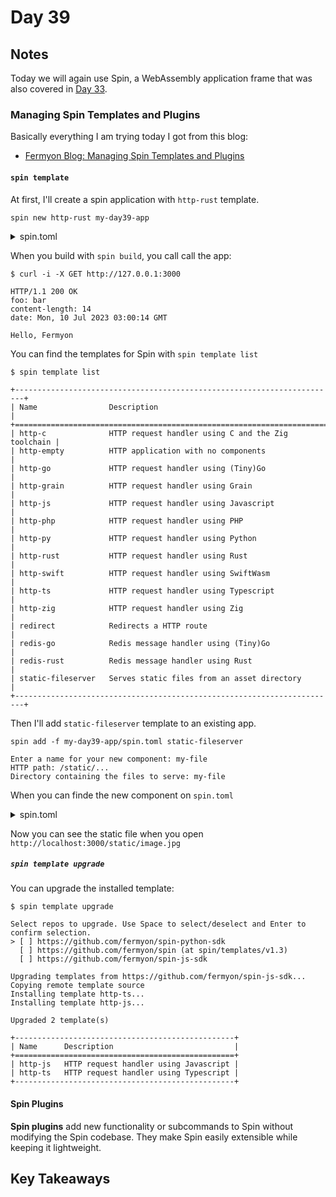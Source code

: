 # Day 39

## Notes

Today we will again use Spin, a WebAssembly application frame that was also covered in [Day 33](https://github.com/shinyay/100DaysOfLearnRustInOneMonthOfLunches/blob/main/Day033/day033.md).

### Managing Spin Templates and Plugins

Basically everything I am trying today I got from this blog:

- [Fermyon Blog: Managing Spin Templates and Plugins](https://www.fermyon.com/blog/managing-spin-templates-and-plugins)

#### `spin template`

At first, I'll create a spin application with `http-rust` template.

```shell
spin new http-rust my-day39-app
```

<details>
<summary>spin.toml</summary>

```toml
spin_manifest_version = "1"
authors = ["shinyay <shinya.com@gmail.com>"]
description = "This App is completely sample for Day 39."
name = "my-day39-app"
trigger = { type = "http", base = "/" }
version = "0.1.0"

[[component]]
id = "my-day39-app"
source = "target/wasm32-wasi/release/my_day39_app.wasm"
allowed_http_hosts = []
[component.trigger]
route = "/..."
[component.build]
command = "cargo build --target wasm32-wasi --release"
watch = ["src/**/*.rs", "Cargo.toml"]

```

</details>

When you build with `spin build`, you call call the app:

```shell
$ curl -i -X GET http://127.0.0.1:3000

HTTP/1.1 200 OK
foo: bar
content-length: 14
date: Mon, 10 Jul 2023 03:00:14 GMT

Hello, Fermyon
```

You can find the templates for Spin with `spin template list`

```shell
$ spin template list

+------------------------------------------------------------------------+
| Name                Description                                        |
+========================================================================+
| http-c              HTTP request handler using C and the Zig toolchain |
| http-empty          HTTP application with no components                |
| http-go             HTTP request handler using (Tiny)Go                |
| http-grain          HTTP request handler using Grain                   |
| http-js             HTTP request handler using Javascript              |
| http-php            HTTP request handler using PHP                     |
| http-py             HTTP request handler using Python                  |
| http-rust           HTTP request handler using Rust                    |
| http-swift          HTTP request handler using SwiftWasm               |
| http-ts             HTTP request handler using Typescript              |
| http-zig            HTTP request handler using Zig                     |
| redirect            Redirects a HTTP route                             |
| redis-go            Redis message handler using (Tiny)Go               |
| redis-rust          Redis message handler using Rust                   |
| static-fileserver   Serves static files from an asset directory        |
+------------------------------------------------------------------------+
```

Then I'll add `static-fileserver` template to an existing app.

```shell
spin add -f my-day39-app/spin.toml static-fileserver
```

```shell
Enter a name for your new component: my-file
HTTP path: /static/...
Directory containing the files to serve: my-file
```

When you can finde the new component on `spin.toml`

<details>
<summary>spin.toml</summary>

```toml
spin_manifest_version = "1"
authors = ["shinyay <shinya.com@gmail.com>"]
description = "This App is completely sample for Day 39."
name = "my-day39-app"
trigger = { type = "http", base = "/" }
version = "0.1.0"

[[component]]
id = "my-day39-app"
source = "target/wasm32-wasi/release/my_day39_app.wasm"
allowed_http_hosts = []
[component.trigger]
route = "/..."
[component.build]
command = "cargo build --target wasm32-wasi --release"
watch = ["src/**/*.rs", "Cargo.toml"]

[[component]]
source = { url = "https://github.com/fermyon/spin-fileserver/releases/download/v0.0.2/spin_static_fs.wasm", digest = "sha256:65456bf4e84cf81b62075e761b2b0afaffaef2d0aeda521b245150f76b96421b" }
id = "my-file"
files = [ { source = "my-file", destination = "/" } ]
[component.trigger]
route = "/static/..."

```

</details>

Now you can see the static file when you open `http://localhost:3000/static/image.jpg`

##### `spin template upgrade`

You can upgrade the installed template:

```shell
$ spin template upgrade

Select repos to upgrade. Use Space to select/deselect and Enter to confirm selection.
> [ ] https://github.com/fermyon/spin-python-sdk
  [ ] https://github.com/fermyon/spin (at spin/templates/v1.3)
  [ ] https://github.com/fermyon/spin-js-sdk
```

```shell
Upgrading templates from https://github.com/fermyon/spin-js-sdk...
Copying remote template source
Installing template http-ts...
Installing template http-js...

Upgraded 2 template(s)

+-------------------------------------------------+
| Name      Description                           |
+=================================================+
| http-js   HTTP request handler using Javascript |
| http-ts   HTTP request handler using Typescript |
+-------------------------------------------------+
```

#### Spin Plugins

**Spin plugins** add new functionality or subcommands to Spin without modifying the Spin codebase. They make Spin easily extensible while keeping it lightweight.

## Key Takeaways
